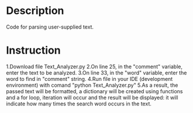 # Description
Code for parsing user-supplied text. 

# Instruction
1.Download file Text_Analyzer.py
2.On line 25, in the "comment" variable, enter the text to be analyzed.
3.On line 33, in the "word" variable, enter the word to find in "comment" string.
4.Run file in your IDE (development environment) with comand "python Text_Analyzer.py"
5.As a result, the passed text will be formatted, a dictionary will be created using functions and a for loop,
iteration will occur and the result will be displayed: it will indicate how many times the search word occurs in the text.
